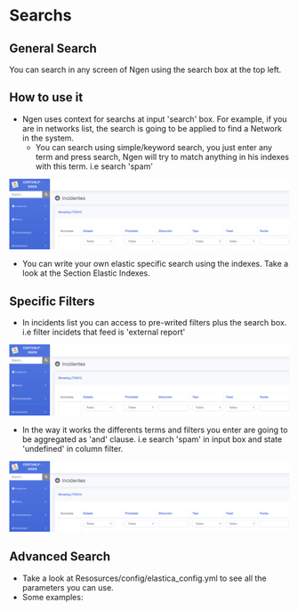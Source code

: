 # Searchs
## General Search

You can search in any screen of Ngen using the search box at the top left.


## How to use it

* Ngen uses context for searchs at input 'search' box. For example, if you are in networks list, the search is going to be applied to find a Network in the system.
  * You can search using simple/keyword search, you just enter any term and press search, Ngen will try to match anything in his indexes with this term. i.e search 'spam'
  
![alt text](https://github.com/CERTUNLP/NgenBundle/raw/master/Resources/doc/imagenes/ngenfilters.png) 

  * You can write your own elastic specific search using the indexes. Take a look at the Section Elastic Indexes.

  
 ## Specific Filters
 
 * In incidents list you can access to pre-writed filters plus the search box. i.e filter incidets that feed is 'external report'

![alt text](https://github.com/CERTUNLP/NgenBundle/raw/master/Resources/doc/imagenes/ngenfilters.png)


* In the way it works the differents terms and filters you enter are going to be aggregated as 'and' clause. i.e search 'spam' in input box and state 'undefined' in column filter. 
 
![alt text](https://github.com/CERTUNLP/NgenBundle/raw/master/Resources/doc/imagenes/ngenfilters.png)

 ## Advanced Search
 
 * Take a look at Resosurces/config/elastica_config.yml to see all the parameters you can use.
 * Some examples:
 
